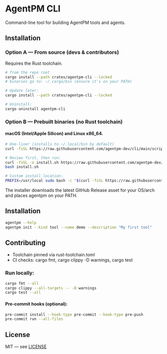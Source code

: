 # AgentPM CLI

Command-line tool for building AgentPM tools and agents.

## Installation

### Option A — From source (devs & contributors)

Requires the Rust toolchain.

```bash
# from the repo root
cargo install --path crates/agentpm-cli --locked
# binaries go to: ~/.cargo/bin (ensure it's on your PATH)
```

```bash
# Update later:
cargo install --path crates/agentpm-cli --locked
```

```bash
# Uninstall:
cargo uninstall agentpm-cli
```

### Option B — Prebuilt binaries (no Rust toolchain)

#### macOS (Intel/Apple Silicon) and Linux x86_64.
```bash
# One-liner (installs to ~/.local/bin by default)
curl -fsSL https://raw.githubusercontent.com/agentpm-dev/cli/main/scripts/install-latest.sh | bash
```

```bash
# Review first, then run:
curl -fsSL -o install.sh https://raw.githubusercontent.com/agentpm-dev/cli/main/scripts/install-latest.sh
bash install.sh
```

```bash
# Custom install location:
PREFIX=/usr/local sudo bash -c "$(curl -fsSL https://raw.githubusercontent.com/agentpm-dev/cli/main/scripts/install-latest.sh)"
```

The installer downloads the latest GitHub Release asset for your OS/arch and places agentpm on your PATH.

## Installation

```bash
agentpm --help
agentpm init --kind tool --name demo --description "My first tool"
```

## Contributing

- Toolchain pinned via rust-toolchain.toml
- CI checks: cargo fmt, cargo clippy -D warnings, cargo test

### Run locally:

```bash
cargo fmt --all
cargo clippy --all-targets -- -D warnings
cargo test --all
```

#### Pre-commit hooks (optional):

```bash
pre-commit install --hook-type pre-commit --hook-type pre-push
pre-commit run --all-files
```

## License

MIT — see [LICENSE](https://raw.githubusercontent.com/agentpm-dev/cli/refs/heads/main/LICENSE)
